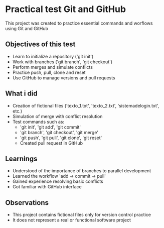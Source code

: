 # Practical test Git and GitHub

This project was created to practice essential commands and worflows using Git
and GitHub

## Objectives of this test

- Learn to initialize a repository ('git init')
- Work with branches ('git branch', 'git checkout')
- Perform merges and simulate conflicts
- Practice push, pull, clone and reset
- Use GitHub to manage versions and pull requests

## What i did

- Creation of fictional files ('texto_1.txt', 'texto_2.txt',
'sistemadelogin.txt', etc.)
- Simulation of merge with conflict resolution
- Test commands such as:
  - 'git init', 'git add', 'git commit'
  - 'git branch', 'git checkout', 'git merge'
  - 'git push', 'git pull', 'git clone', 'git reset'
  - Created pull request in GitHub

## Learnings

 - Understood of the importance of branches to parallel development
 - Learned the workflow 'add -> commit -> pull'
 - Gained experience resolving basic conflicts
 - Got familiar with GitHub interface

## Observations

- This project contains fictional files only for version control practice
- It does not represent a real or functional software project 
